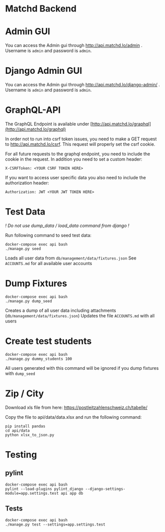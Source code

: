 Matchd Backend
==============

# Admin GUI
You can access the Admin gui through <a href="http://api.matchd.lo/admin/"> http://api.matchd.lo/admin </a>. Username is `admin` and password is `admin`.

# Django Admin GUI
You can access the Admin gui through <a href="http://api.matchd.lo/django-admin/"> http://api.matchd.lo/django-admin/ </a>. Username is `admin` and password is `admin`.

# GraphQL-API
The GraphQL Endpoint is available under [http://api.matchd.lo/graphql](http://api.matchd.lo/graphql)

In order not to run into csrf token issues, you need to make a GET request to http://api.matchd.lo/csrf. This request will properly set the csrf cookie.


For all future requests to the graphql endpoint, you need to include the cookie in the request. In addition you need to set a custom header:

    X-CSRFToken: <YOUR CSRF TOKEN HERE>
    
If you want to access user specific data you also need to include the authorization header:

    Authorization: JWT <YOUR JWT TOKEN HERE>

# Test Data

*! Do not use dump_data / load_data command from django !*

Run following command to seed test data:

    docker-compose exec api bash
    ./manage.py seed

Loads all user data from `db/management/data/fixtures.json`
See `ACCOUNTS.md` for all available user accounts

# Dump Fixtures

    docker-compose exec api bash 
    ./manage.py dump_seed

Creates a dump of all user data including attachments (`db/management/data/fixtures.json`)
Updates the file `ACCOUNTS.md` with all users

# Create test students

    docker-compose exec api bash 
    ./manage.py dummy_students 100

All users generated with this command will be ignored if you dump fixtures with `dump_seed`

# Zip / City

Download xls file from here: https://postleitzahlenschweiz.ch/tabelle/

Copy the file to api/data/data.xlsx and run the following command:

    pip install pandas
    cd api/data
    python xlsx_to_json.py

# Testing

## pylint

    docker-compose exec api bash
    pylint --load-plugins pylint_django --django-settings-module=app.settings.test api app db

## Tests

    docker-compose exec api bash
    ./manage.py test --settings=app.settings.test
